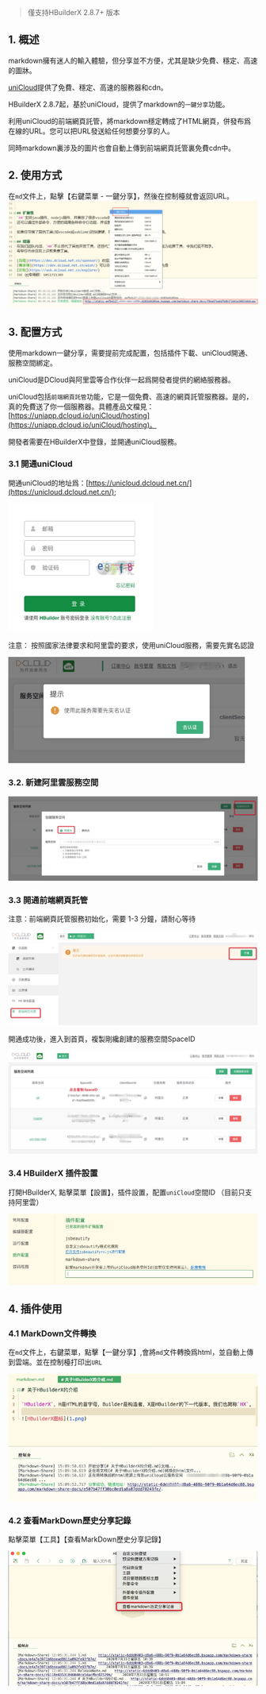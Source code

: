 > 僅支持HBuilderX 2.8.7+ 版本

## 1. 概述

markdown擁有迷人的輸入體驗，但分享並不方便，尤其是缺少免費、穩定、高速的圖牀。

[uniCloud](https://unicloud.dcloud.net.cn/)提供了免費、穩定、高速的服務器和cdn。

HBuilderX 2.8.7起，基於uniCloud，提供了markdown的`一鍵分享`功能。

利用uniCloud的前端網頁託管，將markdown穩定轉成了HTML網頁，併發布爲在線的URL。您可以把URL發送給任何想要分享的人。

同時markdown裏涉及的圖片也會自動上傳到前端網頁託管裏免費cdn中。

## 2. 使用方式

在`md`文件上，點擊【右鍵菜單 - 一鍵分享】，然後在控制檯就會返回URL。
<img src="/static/snapshots/tutorial/markdown_share_1.jpeg" style="zoom:65%" />


## 3. 配置方式

使用markdown一鍵分享，需要提前完成配置，包括插件下載、uniCloud開通、服務空間綁定。

uniCloud是DCloud與阿里雲等合作伙伴一起爲開發者提供的網絡服務器。

uniCloud包括`前端網頁託管`功能，它是一個免費、高速的網頁託管服務器。是的，真的免費送了你一個服務器。具體產品文檔見：[https://uniapp.dcloud.io/uniCloud/hosting](https://uniapp.dcloud.io/uniCloud/hosting)。

開發者需要在HBuilderX中登錄，並開通uniCloud服務。

### 3.1 開通uniCloud

開通uniCloud的地址爲：[https://unicloud.dcloud.net.cn/](https://unicloud.dcloud.net.cn/); 

<img src="/static/snapshots/tutorial/markdown_share_2.jpeg" style="zoom:80%" />

注意： 按照國家法律要求和阿里雲的要求，使用uniCloud服務，需要先實名認證

<img src="/static/snapshots/tutorial/markdown_share_3.jpeg" style="zoom:80%" />


### 3.2.  新建阿里雲服務空間

<img src="/static/snapshots/tutorial/markdown_share_4.jpeg" style="zoom:65%" />

### 3.3  開通前端網頁託管

注意：前端網頁託管服務初始化，需要 1-3 分鐘，請耐心等待

<img src="/static/snapshots/tutorial/markdown_share_5.jpeg" style="zoom:65%" />

開通成功後，進入到首頁，複製剛纔創建的服務空間SpaceID

<img src="/static/snapshots/tutorial/markdown_share_6.jpeg" style="zoom:65%" />

### 3.4 HBuilderX 插件設置

打開HBuilderX,  點擊菜單【設置】，插件設置，配置`uniCloud`空間ID （目前只支持阿里雲）

<img src="/static/snapshots/tutorial/markdown_share_7.jpeg" style="zoom:80%" />


## 4. 插件使用

### 4.1 MarkDown文件轉換

在`md`文件上，右鍵菜單，點擊【一鍵分享】,會將`md`文件轉換爲html，並自動上傳到雲端。並在控制檯打印出`URL`

<img src="/static/snapshots/tutorial/markdown_share_8.jpeg" style="zoom:80%" />

### 4.2 查看MarkDown歷史分享記錄

點擊菜單【工具】【查看MarkDown歷史分享記錄】

<img src="/static/snapshots/tutorial/markdown_share_9.jpeg" style="zoom:80%" />